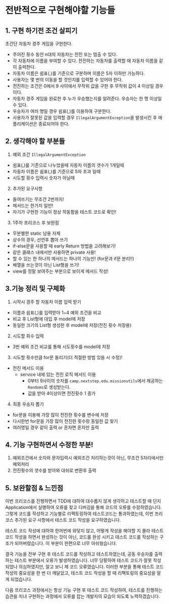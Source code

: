 # 전반적으로 구현해야할 기능들

## 1. 구현 하기전 조건 살피기

초간단 자동차 경주 게임을 구현한다.

- 주어진 횟수 동안 n대의 자동차는 전진 또는 멈출 수 있다.
- 각 자동차에 이름을 부여할 수 있다. 전진하는 자동차를 출력할 때 자동차 이름을 같이 출력한다.
- 자동차 이름은 쉼표(,)를 기준으로 구분하며 이름은 5자 이하만 가능하다.
- 사용자는 몇 번의 이동을 할 것인지를 입력할 수 있어야 한다.
- 전진하는 조건은 0에서 9 사이에서 무작위 값을 구한 후 무작위 값이 4 이상일 경우이다.
- 자동차 경주 게임을 완료한 후 누가 우승했는지를 알려준다. 우승자는 한 명 이상일 수 있다.
- 우승자가 여러 명일 경우 쉼표(,)를 이용하여 구분한다.
- 사용자가 잘못된 값을 입력할 경우 `IllegalArgumentException`을 발생시킨 후 애플리케이션은 종료되어야 한다.
## 2. 생각해야 할 부분들
1. 예외 조건 `IllegalArgumentException`
- 쉼표(,)를 기준으로 나누었을때 자동차 이름의 갯수가 1개일때
- 자동차 이름은 쉼표(,)를 기준으로 5자 초과 일때
- 시도할 횟수 입력시 숫자가 아닐때

2. 추가된 요구사항
- 들여쓰기는 무조건 2번까지!
- 메서드는 한가지 일만!
- 자기가 구현한 기능이 정상 작동함을 테스트 코드로 확인!
   
3. 1주차 프리코스 후 보완점
- 무분별한 static 남용 자제
- 상수의 경우, 선언후 뽑아 쓰기
- if-else문을 사용할 때 early Return 방법을 고려해보기!
- 같은 클래스 내에서만 사용하면 private 사용!
- 할 수 있는 한 하나의 메서드는 하나의 기능만! (for문과 if문 분리!!)
- 배열을 쓰는것이 아닌 List형을 쓰기!
- view를 정말 보여주는 부분으로 보이게 메서드 작성! 

## 3.기능 정리 및 구체화
1. 시작시 경주 할 자동차 이름 입력 받기
- 이름과 쉼표(,)를 입력받아 1~4 예외 조건을 비교
- 비교 후 List형에 대입 후 model에 저장
- 동일한 크기의 List형 생성한 후 model에 저장(전진 횟수 저장용)

2. 시도할 회수 입력
- 3번 예외 조건 비교를 통해 시도횟수를 model에 저장

3. 시도할 횟수만큼 for문 돌리기(더 적절한 방법 있을 시 수정)!

- 전진 메서드 이용
  - service 내에 있는 전진 로직 메서드 이용
    - 0부터 9사이의 숫자를 `camp.nextstep.edu.missionutils`에서 
    제공하는 `Randoms`로 생성받는다.
    - 값을 받아 4이상이면 전진횟수 1 증가

4. 최종 우승자 뽑기
- for문을 이용해 가장 많이 전진한 횟수를 변수에 저장
- 다시한번 for문을 가장 많이 전진한 횟수랑 동일한 값 찾기
- 여러명일 경우 같이 출력 or 혼자면 혼자만 출력

## 4. 기능 구현하면서 수정한 부분!
1. 예외조건에서 숫자와 문자입력시 예외조건 처리하는것이 아닌, 무조건 5자리에서만 예외처리
2. 전진횟수의 갯수를 받아와 대쉬로 변환후 출력

## 5. 보완할점 & 느낀점
 이번 프리코스를 진행하면서 TDD에 대하여 대수롭지 않게 생각하고 테스트할 때 단지 Application에서
실행하여 오류를 찾고 디버깅을 통해 코드의 오류를 수정하였습니다. 그렇게 코드를 작성하고 기능별로
리팩토링하여 테스트코드는 통과하였는데, 이번 프리코스 추가된 요구 사항에서 테스트 코드 작성을
요구하였습니다.

 테스트 코드 작성에 대하여 한꺼번에 와닿지 않고, 어떻게 작성을 해야할 지 몰라
테스트 코드 작성을 하면서 완성하는 것이 아닌, 코드를 완성 시키고 테스트 코드를 작성하는 구조가
되어버렸습니다. 이 부분이 한편으로 너무 아쉬웠습니다.

 결국 기능을 전부 구현 후 테스트 코드를 작성하고 테스트하였는데, 공동 우승자를 출력하는 테스트 부분에서 오류가 발생하였습니다.
너무 당황하여 테스트 코드가 잘못 작성되었나 의심하였지만, 알고 보니 제 코드 오류였습니다.
이러한 부분을 통해 테스트 코드 작성의 중요성을 한 번 더 깨달았고, 테스트 코드 작성을 할 때 리팩토링의
중요성을 알게 되었습니다.

 다음 프리코스 과정에서는 항상 기능 구현 후 테스트 코드 작성하여, 테스트를 진행하는 습관을 지녀
구현하는 과정에서 오류를 잡는 개발자의 모습이 되도록 노력하겠습니다.